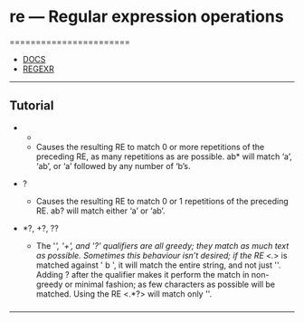 # re — Regular expression operations
=======================


- [DOCS](https://docs.python.org/3/library/re.html)
- [REGEXR](https://regexr.com/)
-----------------------------------------------------------------------------------------------------

Tutorial
---------

- *

    - Causes the resulting RE to match 0 or more repetitions of the preceding RE, 
    as many repetitions as are possible. ab* will match ‘a’, ‘ab’, or ‘a’ followed by 
    any number of ‘b’s.

- ?

    - Causes the resulting RE to match 0 or 1 repetitions of the preceding RE. ab? 
    will match either ‘a’ or ‘ab’.


- *?, +?, ??

    - The '*', '+', and '?' qualifiers are all greedy; they match as much text as possible. 
    Sometimes this behaviour isn’t desired; if the RE <.*> is matched against '<a> b <c>', 
    it will match the entire string, and not just '<a>'. Adding ? after the qualifier makes it 
    perform the match in non-greedy or minimal fashion; as few characters as possible will be matched. 
    Using the RE <.*?> will match only '<a>'.

    
### 


-----------------------------------------------------------------------------------------------------